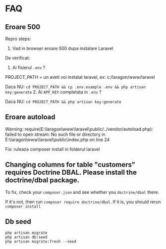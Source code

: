 # FAQ

## Eroare 500
Repro steps:
1. Vad in browser eroare 500 dupa instalare Laravel

De verificat:
1. Ai fisierul `.env` ?

PROJECT_PATH = un aveti voi instalat laravel, ex: c:/laragon/www/laravel

Daca NU: `cd PROJECT_PATH && cp .env.example .env && php artisan key:generate`
2. Ai `APP_KEY` completata in `.env` ?

Daca NU: `cd PROJECT_PATH && php artisan key:generate`

## Eroare autoload
Warning: require(E:\laragon\www\laravel\public/../vendor/autoload.php): failed to open stream: No such file or directory in E:\laragon\www\laravel\public\index.php on line 24

Fix: ruleaza composer install in folderul laravel

##   Changing columns for table "customers" requires Doctrine DBAL. Please install the doctrine/dbal package.
To fix, check your `composer.json` and see whether you `doctrine/dbal` there.

If it's not, then run `composer require doctrine/dbal`.
If it is, you should rerun `composer install`

## Db seed
```
php artisan migrate
php artisan db:seed
php artisan migrate:fresh --seed
```
